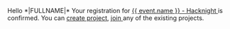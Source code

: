 <p> Hello *|FULLNAME|* 
	Your registration for <a href="{{ event.url_for('view', _external=True)}}" target="_blank" data-mce-href="{{ event.url_for('view', _external=True)}}">{{ event.name }} - Hacknight </a> is confirmed. You can <a data-mce-href="{{ event.url_for('new-project', _external=True) }}" href="{{ event.url_for('new-project', _external=True) }}" target="_blank"> create project</a>, <a data-mce-href="{{ event.url_for('view', _external=True) +'#/projects' }}" href="{{ event.url_for('view', _external=True) +'#/projects' }}" target="_blank"> join </a> any of the existing projects.<br/>
</p>